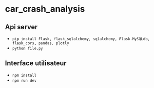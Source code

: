 # car_crash_analysis

## Api server
 - `pip install Flask, flask_sqlalchemy, sqlalchemy, Flask-MySQLdb, flask_cors, pandas, plotly`
 - `python file.py`

## Interface utilisateur
 - `npm install`
 - `npm run dev`
